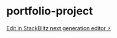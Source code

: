 # portfolio-project

[Edit in StackBlitz next generation editor ⚡️](https://stackblitz.com/~/github.com/GwenL3013/portfolio-project)